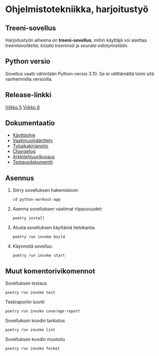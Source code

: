 # Ohjelmistotekniikka, harjoitustyö

## Treeni-sovellus

Harjoitustyön aiheena on **treeni-sovellus**, mihin käyttäjä voi asettaa _treenitavoitteita_, _kirjata treeninsä_ ja _seurata edistymistään_.

## Python versio

Sovellus vaatii vähintään Python-versio 3.10. Se ei välttämättä toimi sitä vanhemmilla versioilla.

## Release-linkki

[Viikko 5](https://github.com/aarnif/ot-harjoitustyo/releases/tag/viikko5)
[Viikko 6](https://github.com/aarnif/ot-harjoitustyo/releases/tag/viikko6)

## Dokumentaatio

- [Käyttöohje](./python-workout-app/dokumentaatio/kayttoohje.md)
- [Vaatimusmäärittely](./python-workout-app/dokumentaatio/vaatimusmaarittely.md)
- [Työaikakirjanpito](./python-workout-app/dokumentaatio/tuntikirjanpito.md)
- [Changelog](./python-workout-app/dokumentaatio/changelog.md)
- [Arkkitehtuurikuvaus](./python-workout-app/dokumentaatio/arkkitehtuuri.md)
- [Testausdokumentti](./python-workout-app/dokumentaatio/testaus.md)

## Asennus

1.  Siirry sovelluksen hakemistoon:

        cd python-workout-app

2.  Asenna sovelluksen vaatimat riippuvuudet:

        poetry install

3.  Alusta sovelluksen käyttämä tietokanta:

        poetry run invoke build

4.  Käynnistä sovellus:

        poetry run invoke start

## Muut komentorivikomennot

Sovelluksen testaus

    poetry run invoke test

Testiraportin luonti

    poetry run invoke coverage-report

Sovelluksen koodin tarkistus

    poetry run invoke lint

Sovelluksen koodin muotoilu

    poetry run invoke format
